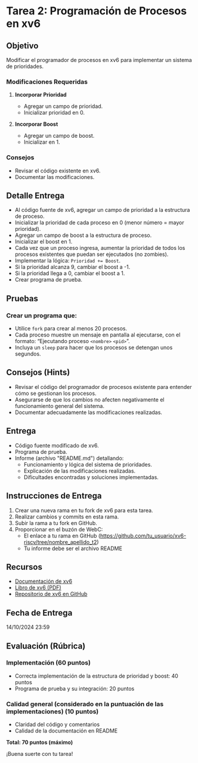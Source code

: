 # Tarea 2: Programación de Procesos en xv6

## Objetivo
Modificar el programador de procesos en xv6 para implementar un sistema de prioridades.

### Modificaciones Requeridas
1. **Incorporar Prioridad**
   - Agregar un campo de prioridad.
   - Inicializar prioridad en 0.

2. **Incorporar Boost**
   - Agregar un campo de boost.
   - Inicializar en 1.

### Consejos
- Revisar el código existente en xv6.
- Documentar las modificaciones.

## Detalle Entrega
   - Al código fuente de xv6, agregar un campo de prioridad a la estructura de proceso.
   - Inicializar la prioridad de cada proceso en 0 (menor número = mayor prioridad).
   - Agregar un campo de boost a la estructura de proceso.
   - Inicializar el boost en 1.
   - Cada vez que un proceso ingresa, aumentar la prioridad de todos los procesos existentes que puedan ser ejecutados (no zombies).
   - Implementar la lógica: `Prioridad += Boost`.
   - Si la prioridad alcanza 9, cambiar el boost a -1.
   - Si la prioridad llega a 0, cambiar el boost a 1.
   - Crear programa de prueba.

## Pruebas
### Crear un programa que:
- Utilice `fork` para crear al menos 20 procesos.
- Cada proceso muestre un mensaje en pantalla al ejecutarse, con el formato: “Ejecutando proceso `<nombre>` `<pid>`”.
- Incluya un `sleep` para hacer que los procesos se detengan unos segundos.

## Consejos (Hints)
- Revisar el código del programador de procesos existente para entender cómo se gestionan los procesos.
- Asegurarse de que los cambios no afecten negativamente el funcionamiento general del sistema.
- Documentar adecuadamente las modificaciones realizadas.

## Entrega
- Código fuente modificado de xv6.
- Programa de prueba.
- Informe (archivo "README.md") detallando:
  - Funcionamiento y lógica del sistema de prioridades.
  - Explicación de las modificaciones realizadas.
  - Dificultades encontradas y soluciones implementadas.

## Instrucciones de Entrega
1. Crear una nueva rama en tu fork de xv6 para esta tarea.
2. Realizar cambios y commits en esta rama.
3. Subir la rama a tu fork en GitHub.
4. Proporcionar en el buzón de WebC:
   - El enlace a tu rama en GitHub (https://github.com/tu_usuario/xv6-riscv/tree/nombre_apellido_t2)
   - Tu informe debe ser el archivo README

## Recursos
- [Documentación de xv6](https://pdos.csail.mit.edu/6.828/2020/xv6.html)
- [Libro de xv6 (PDF)](https://pdos.csail.mit.edu/6.828/2020/xv6/book-riscv-rev1.pdf)
- [Repositorio de xv6 en GitHub](https://github.com/otrab/xv6-riscv)

## Fecha de Entrega
14/10/2024 23:59

## Evaluación (Rúbrica)

### Implementación (60 puntos)
- Correcta implementación de la estructura de prioridad y boost: 40 puntos
- Programa de prueba y su integración: 20 puntos


### Calidad general (considerado en la puntuación de las implementaciones) (10 puntos)
- Claridad del código y comentarios
- Calidad de la documentación en README


**Total: 70 puntos (máximo)**

¡Buena suerte con tu tarea!
